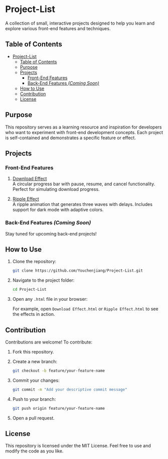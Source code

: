 # Project-List

A collection of small, interactive projects designed to help you learn and explore various front-end features and techniques.

## Table of Contents

- [Project-List](#project-list)
  - [Table of Contents](#table-of-contents)
  - [Purpose](#purpose)
  - [Projects](#projects)
    - [Front-End Features](#front-end-features)
    - [Back-End Features *(Coming Soon)*](#back-end-features-coming-soon)
  - [How to Use](#how-to-use)
  - [Contribution](#contribution)
  - [License](#license)

## Purpose

This repository serves as a learning resource and inspiration for developers who want to experiment with front-end development concepts. Each project is self-contained and demonstrates a specific feature or effect.

## Projects

### Front-End Features

1. [Download Effect](./Download%20Effect.html)  
   A circular progress bar with pause, resume, and cancel functionality. Perfect for simulating download progress.

2. [Ripple Effect](./Ripple%20Effect.html)  
   A ripple animation that generates three waves with delays. Includes support for dark mode with adaptive colors.

### Back-End Features *(Coming Soon)*

Stay tuned for upcoming back-end projects!

## How to Use

1. Clone the repository:

   ```bash
   git clone https://github.com/Youchenjiang/Project-List.git
   ```

2. Navigate to the project folder:

   ```bash
   cd Project-List
   ```

3. Open any `.html` file in your browser:

   For example, open `Download Effect.html` or `Ripple Effect.html` to see the effects in action.

## Contribution

Contributions are welcome! To contribute:

1. Fork this repository.
2. Create a new branch:

   ```bash
   git checkout -b feature/your-feature-name
   ```

3. Commit your changes:

   ```bash
   git commit -m "Add your descriptive commit message"
   ```

4. Push to your branch:

   ```bash
   git push origin feature/your-feature-name
   ```

5. Open a pull request.

## License

This repository is licensed under the MIT License. Feel free to use and modify the code as you like.
